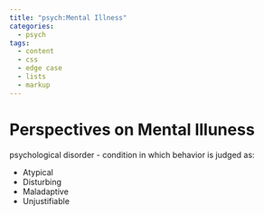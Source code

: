 ```yaml
---
title: "psych:Mental Illness"
categories:
  - psych
tags:
  - content
  - css
  - edge case
  - lists
  - markup
---
```


# Perspectives on Mental Illuness
psychological disorder - condition in which behavior is judged as:
- Atypical
- Disturbing
- Maladaptive
- Unjustifiable